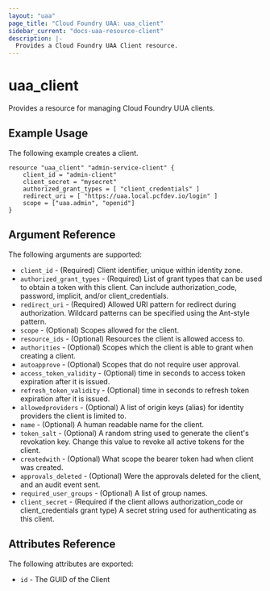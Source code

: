 ```yaml
---
layout: "uaa"
page_title: "Cloud Foundry UAA: uaa_client"
sidebar_current: "docs-uaa-resource-client"
description: |-
  Provides a Cloud Foundry UAA Client resource.
---
```


# uaa\_client

Provides a resource for managing Cloud Foundry UUA clients.

## Example Usage

The following example creates a client.

```
resource "uaa_client" "admin-service-client" {
    client_id = "admin-client"
    client_secret = "mysecret"
    authorized_grant_types = [ "client_credentials" ]
    redirect_uri = [ "https://uaa.local.pcfdev.io/login" ]
    scope = ["uaa.admin", "openid"]
}
```

## Argument Reference

The following arguments are supported:

* `client_id` - (Required) Client identifier, unique within identity zone.
* `authorized_grant_types` - (Required) List of grant types that can be used to obtain a token with this client. Can include authorization_code, password, implicit, and/or client_credentials.
* `redirect_uri` - (Required) Allowed URI pattern for redirect during authorization. Wildcard patterns can be specified using the Ant-style pattern.
* `scope` - (Optional) Scopes allowed for the client.
* `resource_ids` - (Optional) Resources the client is allowed access to.
* `authorities` - (Optional) Scopes which the client is able to grant when creating a client.
* `autoapprove` - (Optional) Scopes that do not require user approval.
* `access_token_validity` - (Optional) time in seconds to access token expiration after it is issued.
* `refresh_token_validity` - (Optional) time in seconds to refresh token expiration after it is issued.
* `allowedproviders` - (Optional) A list of origin keys (alias) for identity providers the client is limited to.
* `name` - (Optional) A human readable name for the client.
* `token_salt` - (Optional) A random string used to generate the client's revokation key. Change this value to revoke all active tokens for the client.
* `createdwith` - (Optional) What scope the bearer token had when client was created.
* `approvals_deleted` - (Optional) Were the approvals deleted for the client, and an audit event sent.
* `required_user_groups` - (Optional) A list of group names.
* `client_secret` - (Required if the client allows authorization_code or client_credentials grant type) A secret string used for authenticating as this client.

## Attributes Reference

The following attributes are exported:

* `id` - The GUID of the Client
